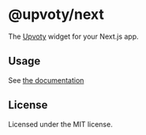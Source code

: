 # @upvoty/next

The [Upvoty](https://www.upvoty.com/) widget for your Next.js app.

## Usage

See [the documentation](https://app.upvoty.com/instructions)

## License

Licensed under the MIT license.
